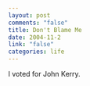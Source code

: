 ```yaml
--- 
layout: post
comments: "false"
title: Don't Blame Me
date: 2004-11-2
link: "false"
categories: life
---
```

I voted for John Kerry.
